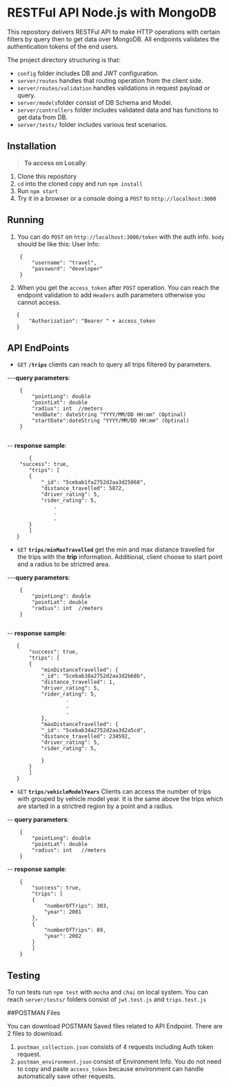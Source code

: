 
# RESTFul API Node.js with MongoDB 


This repository delivers RESTFul API to make HTTP operations with certain filters by query then to get data over MongoDB. All endpoints validates the authentication tokens of the end users.

The project directory structuring is that:
* `config` folder includes DB and JWT configuration.
* `server/routes` handles that routing operation from the client side. 
* `server/routes/validation` handles validations in request payload or query.
* `server/models`folder consist of DB Schema and Model.
* `server/controllers` folder includes validated data and has functions to get data from DB.
* `server/tests/` folder includes various test scenarios.

## Installation
> **To access on Locally**:
1. Clone this repository
2. `cd` into the cloned copy and run `npm install`
3. Run `npm start`
4. Try it in a browser or a console doing a `POST` to `http://localhost:3000`

## Running

1. You can do `POST` on `http://localhost:3000/token` with the auth info. `body` should be like this:
User Info:

```
    {
        "username": "travel",
        "password": "developer"
    }
```

2. When you get the `access_token` after `POST` operation. You can reach the endpoint validation to add `Headers` auth parameters otherwise you cannot access.
 ```
    {
        "Authorization": "Bearer " + access_token
    }
 ```

## API EndPoints

* `GET` **`/trips`** clients can reach to query all trips filtered by parameters.

---**query parameters**:

```
	{
	    "pointLong": double
	    "pointLat": double
	    "radius": int  //meters
	    "endDate": dateString "YYYY/MM/DD HH:mm" (Optinal)
	    "startDate":dateString "YYYY/MM/DD HH:mm" (Optinal)
	}
	
```
 -- **response sample**:
 
 ```
    	{
	 "success": true,
	    "trips": [
		{
		    "_id": "5cebab1fa2752d2aa3d25868",
		    "distance_travelled": 5872,
		    "driver_rating": 5,
		    "rider_rating": 5,
				.
				.
				.
		}
	    ]
	}
```
* `GET`  **`trips/minMaxTravelled`** get the min and max distance travelled for the trips with the **trip** information. Additional, client choose to start point and a radius to be strictred area.

---**query parameters**:

```
	{
	    "pointLong": double
	    "pointLat": double
	    "radius": int  //meters
	}
	
```

-- **response sample**:
 
 ```
 	{
	    "success": true,
	    "trips": [
		{
		    "minDistanceTravelled": {
			"_id": "5cebab38a2752d2aa3d2b68b",
			"distance_travelled": 1,
			"driver_rating": 5,
			"rider_rating": 5,
					.
					.
					.
		    },
		    "maxDistanceTravelled": {
			"_id": "5cebab34a2752d2aa3d2a5cd",
			"distance_travelled": 234592,
			"driver_rating": 5,
			"rider_rating": 5,

		    }
		}
	    ]
	}

```
	
* `GET` **`trips/vehicleModelYears`** Clients can access the number of trips with grouped by vehicle model year. It is the same above the trips which are started in a strictred region  by a point and a radius.

-- **query parameters**:
```
	{
	    "pointLong": double
	    "pointLat": double
	    "radius": int   //meters
	}
```

-- **response sample**:

```
	{
	    "success": true,
	    "trips": [
		{
		    "numberOfTrips": 303,
		    "year": 2001
		},
		{
		    "numberOfTrips": 89,
		    "year": 2002
		}
	    ]
	}
```

## Testing

To run tests  run  `npm test` with `mocha` and `chai` on local system. You can reach `server/tests/` folders consist of `jwt.test.js` and `trips.test.js`

##POSTMAN Files

You can download POSTMAN Saved files related to API Endpoint. There are 2 files to download.
1. `postman_collection.json` consists of 4 requests including Auth token request.
2.  `postman_environment.json` consist of Environment Info. You do not need to copy and paste `access_token` because environment can handle automatically save other requests.

